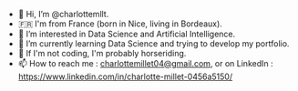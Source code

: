 - 👋 Hi, I’m @charlottemllt.
-  🇫🇷  I'm from France (born in Nice, living in Bordeaux).
- 👀 I’m interested in Data Science and Artificial Intelligence.
- 🌱 I’m currently learning Data Science and trying to develop my portfolio.
- 🐎 If I'm not coding, I'm probably horseriding.
- 📫 How to reach me : charlottemillet04@gmail.com, or on LinkedIn : https://www.linkedin.com/in/charlotte-millet-0456a5150/

<!---
charlottemllt/charlottemllt is a ✨ special ✨ repository because its `README.md` (this file) appears on your GitHub profile.
You can click the Preview link to take a look at your changes.
--->

